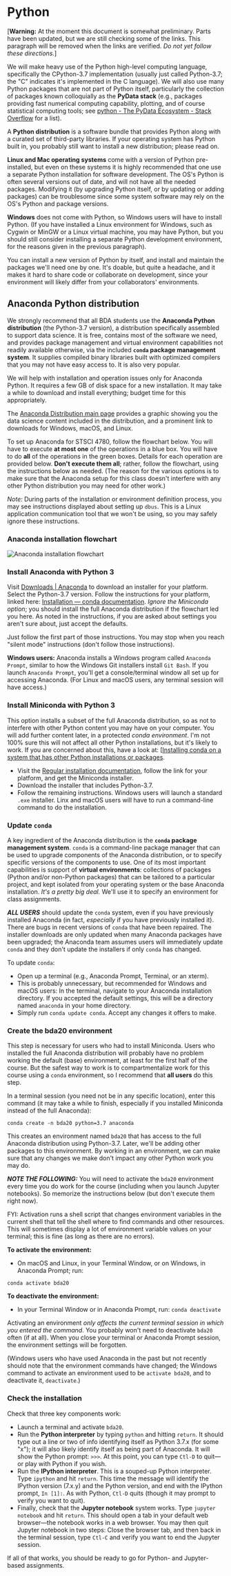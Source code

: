 # Python

[**Warning:** At the moment this document is somewhat preliminary. Parts have been updated, but we are still checking some of the links. This paragraph will be removed when the links are verified. *Do not yet follow these directions.*]

We will make heavy use of the Python high-level computing language, specifically the CPython-3.7 implementation (usually just called Python-3.7; the "C" indicates it's implemented in the C language). We will also use many Python packages that are not part of Python itself, particularly the collection of packages known colloquially as the **PyData stack** (e.g., packages providing fast numerical computing capability, plotting, and of course statistical computing tools; see [python - The PyData Ecosystem - Stack Overflow](https://stackoverflow.com/questions/18168400/the-pydata-ecosystem) for a list).

A **Python distribution** is a software bundle that provides Python along with a curated set of third-party libraries.
If your operating system has Python built in, you probably still want to install a new distribution; please read on.

**Linux and Mac operating systems** come with a version of Python pre-installed, but even on these systems it is highly recommended that one use a separate Python installation for software development. The OS's Python is often several versions out of date, and will not have all the needed packages. Modifying it (by upgrading Python itself, or by updating or adding packages) can be troublesome since some system software may rely on the OS's Python and package versions.

**Windows** does not come with Python, so Windows users will have to install Python.  (If you have installed a Linux environment for Windows, such as Cygwin or MinGW or a Linux virtual machine, you may have Python, but you should still consider installing a separate Python development environment, for the reasons given in the previous paragraph).

You can install a new version of Python by itself, and install and maintain the packages we'll need one by one. It's doable, but quite a headache, and it makes it hard to share code or collaborate on development, since your environment will likely differ from your collaborators' environments.  


## Anaconda Python distribution

We strongly recommend that all BDA students use the **Anaconda Python distribution** (the Python-3.7 version), a distribution specifically assembled to support data science.
It is free, contains most of the software we need, and provides package management and virtual environment capabilities not readily available otherwise, via the included **`conda` package management system**. It supplies compiled binary libraries built with optimized compilers that you may not have easy access to.  It is also very popular.

We will help with installation and operation issues only for Anaconda Python. It requires a few GB of disk space for a new installation. It may take a while to download and install everything; budget time for this appropriately.

The [Anaconda Distribution main page](https://www.anaconda.com/distribution/) provides a graphic showing you the data science content included in the distribution, and a prominent link to downloads for Windows, macOS, and Linux.

To set up Anaconda for STSCI 4780, follow the flowchart below. You will have to execute **at most one** of the operations in a blue box. You will have to do **all** of the operations in the green boxes. Details for each operation are provided below.  **Don't execute them all**; rather, follow the flowchart, using the instructions below as needed. (The reason for the various options is to make sure that the Anaconda setup for this class doesn't interfere with any other Python distribution you may need for other work.)

*Note:* During parts of the installation or environment definition process, you may see instructions displayed about setting up `dbus`. This is a Linux application communication tool that we won't be using, so you may safely ignore these instructions.


### Anaconda installation flowchart

![Anaconda installation flowchart](./AnacondaInstallationFlowchart.png)

### Install Anaconda with Python 3

Visit [Downloads | Anaconda](https://www.anaconda.com/download/) to download an installer for your platform. Select the Python-3.7 version. Follow the instructions for your platform, linked here: [Installation — conda documentation](https://docs.conda.io/projects/conda/en/latest/user-guide/install/index.html). *Ignore the Miniconda option*; you should install the full Anaconda distribution if the flowchart led you here. As noted in the instructions, if you are asked about settings you aren't sure about, just accept the defaults.

Just follow the first part of those instructions. You may stop when you reach "silent mode" instructions (don't follow those instructions).

**Windows users:** Anaconda installs a Windows program called `Anaconda Prompt`, similar to how the Windows Git installers install `Git Bash`. If you launch `Anaconda Prompt`, you'll get a console/terminal window all set up for accessing Anaconda. (For Linux and macOS users, any terminal session will have access.)


### Install Miniconda with Python 3

This option installs a subset of the full Anaconda distribution, so as not to interfere with other Python content you may have on your computer. You will add further content later, in a protected *conda environment*. I'm not 100% sure this will not affect all other Python installations, but it's likely to work. If you are concerned about this, have a look at: [[Installing conda on a system that has other Python installations or packages](https://docs.conda.io/projects/conda/en/latest/user-guide/install/index.html#installing-conda-on-a-system-that-has-other-python-installations-or-packages).

* Visit the [Regular installation documentation](https://docs.conda.io/projects/conda/en/latest/user-guide/install/index.html#regular-installation), follow the link for your platform, and get the Miniconda installer.
* Download the installer that includes Python-3.7.
* Follow the remaining instructions. Windows users will launch a standard `.exe` installer. Linx and macOS users will have to run a command-line command to do the installation.


### Update `conda`

A key ingredient of the Anaconda distribution is the **`conda` package management system**.  `conda` is a command-line package manager that can be used to upgrade components of the Anaconda distribution, or to specify specific versions of the components to use. One of its most important capabilities is support of **virtual environments**: collections of packages (Python and/or non-Python packages) that can be tailored to a particular project, and kept isolated from your operating system or the base Anaconda installation. *It's a pretty big deal.*  We'll use it to specify an environment for class assignments.

_**ALL USERS**_ should update the `conda` system, even if you have previously installed Anaconda (in fact, *especially* if you have previously installed it). There are bugs in recent versions of `conda` that have been repaired.  The installer downloads are only updated when many Anaconda packages have been upgraded; the Anaconda team assumes users will immediately update `conda` and they don't update the installers if only `conda` has changed.

To update `conda`:

* Open up a terminal (e.g., Anaconda Prompt, Terminal, or an xterm).
* This is probably unnecessary, but recommended for Windows and macOS users: In the terminal, navigate to your Anaconda installation directory.  If you accepted the default settings, this will be a directory named `anaconda` in your home directory.
* Simply run `conda update conda`.  Accept any changes it offers to make.


### Create the bda20 environment

This step is necessary for users who had to install Miniconda. Users who installed the full Anaconda distribution will probably have no problem working the default (base) environment, at least for the first half of the course.  But the safest way to work is to compartmentalize work for this course using a `conda` environment, so I recommend that **all users** do this step.

In a terminal session (you need not be in any specific location), enter this command (it may take a while to finish, especially if you installed Miniconda instead of the full Anaconda):

```
conda create -n bda20 python=3.7 anaconda
```

This creates an environment named `bda20` that has access to the full Anaconda distribution using Python-3.7.  Later, we'll be adding other packages to this environment.  By working in an environment, we can make sure that any changes we make don't impact any other Python work you may do.

_**NOTE THE FOLLOWING:**_ You will need to activate the `bda20` environment every time you do work for the course (including when you launch Jupyter notebooks). So memorize the instructions below (but don't execute them right now).

FYI: Activation runs a shell script that changes environment variables in the current shell that tell the shell where to find commands and other resources.  This will sometimes display a lot of environment variable values on your terminal; this is fine (as long as there are no errors).

**To activate the environment:**

*  On macOS and Linux, in your Terminal Window, or on Windows, in Anaconda Prompt; run:
  ```
  conda activate bda20
  ```
  

**To deactivate the environment:**

* In your Terminal Window or in Anaconda Prompt, run:
  `conda deactivate`
  

Activating an environment *only affects the current terminal session in which you entered the command*. You probably won't need to deactivate `bda20` often (if at all). When you close your terminal or Anaconda Prompt session, the environment settings will be forgotten.

(Windows users who have used Anaconda in the past but not recently should note that the environment commands have changed; the Windows command to activate an environment used to be `activate bda20`, and to deactivate it, `deactivate`.)


### Check the installation

Check that three key components work:

* Launch a terminal and activate `bda20`.
* Run the **Python interpreter** by typing `python` and hitting `return`. It should type out a line or two of info identifying itself as Python 3.7.x  (for some "x"); it will also likely identify itself as being part of Anaconda.  It will show the Python prompt:  `>>>`. At this point, you can type `Ctl-D` to quit—or play with Python if you wish.
* Run the **IPython interpreter**. This is a souped-up Python interpreter.  Type `ipython` and hit `return`. This time the message will identify the IPython version (7.x.y) and the Python version, and end with the IPython prompt, `In [1]:`.  As with Python, `Ctl-D` quits (though it may prompt to verify you want to quit).
* Finally, check that the **Jupyter notebook** system works.  Type `jupyter notebook` and hit `return`.  This should open a tab in your default web browser—the notebook works in a web browser. You may then quit Jupyter notebook in two steps:  Close the browser tab, and then back in the terminal session, type `Ctl-C` and verify you want to end the Jupyter session.

If all of that works, you should be ready to go for Python- and Jupyter-based assignments.
